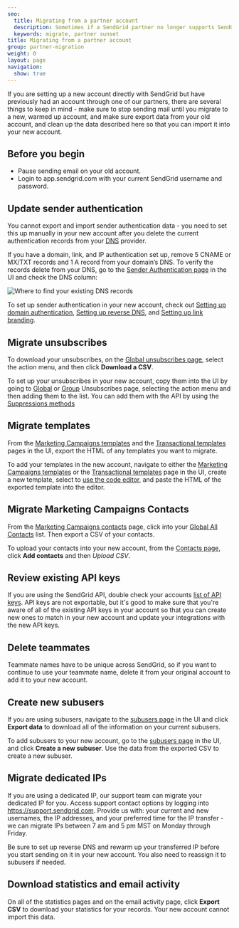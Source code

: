 ```yaml
---
seo:
  title: Migrating from a partner account
  description: Sometimes if a SendGrid partner no longer supports SendGrid core functionality, you may want to migrate your account to a regular SendGrid account.
  keywords: migrate, partner sunset
title: Migrating from a partner account
group: partner-migration
weight: 0
layout: page
navigation:
  show: true
---
```


If you are setting up a new account directly with SendGrid but have previously had an account through one of our partners, there are several things to keep in mind - make sure to stop sending mail until you migrate to a new, warmed up account, and make sure export data from your old account, and clean up the data described here so that you can import it into your new account.

## Before you begin

- Pause sending email on your old account.
- Login to app.sendgrid.com with your current SendGrid username and password.

## Update sender authentication

You cannot export and import sender authentication data - you need to set this up manually in your new account after you delete the current authentication records from your [DNS]({{root_url}}/User_Guide/Settings/Sender_authentication/How_to_set_up_domain_authentication.html#-DNS) provider.

If you have a domain, link, and IP authentication set up, remove 5 CNAME or MX/TXT records and 1 A record from your domain’s DNS. To verify the records delete from your DNS, go to the [Sender Authentication page](https://app.sendgrid.com/settings/sender_auth) in the UI and check the DNS column:

![]({{root_url}}/img/dns-records.jpg "Where to find your existing DNS records")

To set up sender authentication in your new account, check out [Setting up domain authentication]({{root_url}}/User_Guide/Settings/Sender_authentication/How_to_set_up_domain_authentication.html), [Setting up reverse DNS]({{root_url}}/User_Guide/Settings/Sender_authentication/How_to_set_up_link_branding.html), and [Setting up link branding]({{root_url}}/User_Guide/Settings/Sender_authentication/How_to_set_up_link_branding.html).

## Migrate unsubscribes

To download your unsubscribes, on the [Global unsubscribes page](https://app.sendgrid.com/suppressions/global_unsubscribes), select the action menu, and then click **Download a CSV**.

To set up your unsubscribes in your new account, copy them into the UI by going to [Global](https://app.sendgrid.com/suppressions/global_unsubscribes) or [Group](https://app.sendgrid.com/suppressions/group_unsubscribes) Unsubscribes page, selecting the action menu and then adding them to the list. You can add them with the API by using the [Suppressions methods](https://sendgrid.api-docs.io/v3.0/suppressions-global-suppressions/add-recipient-addresses-to-the-global-suppression-group)

## Migrate templates

From the [Marketing Campaigns templates](https://sendgrid.com/marketing_campaigns/ui/marketing_templates) and the [Transactional templates](https://sendgrid.com/dynamic_templates) pages in the UI, export the HTML of any templates you want to migrate.

To add your templates in the new account, navigate to either the [Marketing Campaigns templates](https://sendgrid.com/marketing_campaigns/ui/marketing_templates) or the [Transactional templates](https://sendgrid.com/dynamic_templates) page in the UI, create a new template, select to [use the code editor]({{root_url}}/User_Guide/Marketing_Campaigns/editor.html), and paste the HTML of the exported template into the editor.

## Migrate Marketing Campaigns Contacts

From the [Marketing Campaigns contacts](https://sendgrid.com/marketing_campaigns/ui/contacts) page, click into your [Global All Contacts](https://sendgrid.com/marketing_campaigns/ui/all_contacts) list. Then export a CSV of your contacts.

To upload your contacts into your new account, from the [Contacts page](https://sendgrid.com/marketing_campaigns/ui/contacts), click **Add contacts** and then *Upload CSV*.

## Review existing API keys

If you are using the SendGrid API, double check your accounts [list of API keys](https://app.sendgrid.com/settings/api_keys). API keys are not exportable, but it's good to make sure that you're aware of all of the existing API keys in your account so that you can create new ones to match in your new account and update your integrations with the new API keys.

## Delete teammates

Teammate names have to be unique across SendGrid, so if you want to continue to use your teammate name, delete it from your original account to add it to your new account.

## Create new subusers

If you are using subusers, navigate to the [subusers page](https://app.sendgrid.com/settings/subusers) in the UI and click **Export data** to download all of the information on your current subusers.

To add subusers to your new account, go to the [subusers page](https://app.sendgrid.com/settings/subusers) in the UI, and click **Create a new subuser**. Use the data from the exported CSV to create a new subuser.

## Migrate dedicated IPs

If you are using a dedicated IP, our support team can migrate your dedicated IP for you. Access support contact options by logging into https://support.sendgrid.com. Provide us with: your current and new usernames, the IP addresses, and your preferred time for the IP transfer - we can migrate IPs between 7 am and 5 pm MST on Monday through Friday.

Be sure to set up reverse DNS and rewarm up your transferred IP before you start sending on it in your new account. You also need to reassign it to subusers if needed.

## Download statistics and email activity

On all of the statistics pages and on the email activity page, click **Export CSV** to download your statistics for your records. Your new account cannot import this data.


